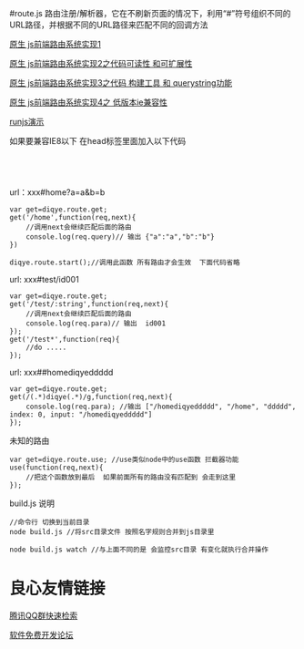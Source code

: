 #route.js
路由注册/解析器，它在不刷新页面的情况下，利用“#”符号组织不同的URL路径，并根据不同的URL路径来匹配不同的回调方法

[原生 js前端路由系统实现1](http://my.oschina.net/diqye/blog/476286) 

[原生 js前端路由系统实现2之代码可读性 和可扩展性](http://my.oschina.net/diqye/blog/477083) 

[原生 js前端路由系统实现3之代码 构建工具 和 querystring功能](http://my.oschina.net/diqye/blog/477602) 

[原生 js前端路由系统实现4之 低版本ie兼容性](http://my.oschina.net/diqye/blog/478127) 

[runjs演示](http://sandbox.runjs.cn/show/mg3ch4e4) 

如果要兼容IE8以下 在head标签里面加入以下代码

```
 
  
 
```

url：xxx#home?a=a&b=b
```
var get=diqye.route.get;
get('/home',function(req,next){
	//调用next会继续匹配后面的路由
	console.log(req.query)// 输出 {"a":"a","b":"b"}
})

diqye.route.start();//调用此函数 所有路由才会生效  下面代码省略
```

url: xxx#test/id001
```
var get=diqye.route.get;
get('/test/:string',function(req,next){
	//调用next会继续匹配后面的路由
	console.log(req.para)// 输出  id001
});
get('/test*',function(req){
	//do .....
});
```

url: xxx##homediqyeddddd
```
var get=diqye.route.get;
get(/(.*)diqye(.*)/g,function(req,next){
	console.log(req.para); //输出 ["/homediqyeddddd", "/home", "ddddd", index: 0, input: "/homediqyeddddd"]
});
```
未知的路由
```
var get=diqye.route.use; //use类似node中的use函数 拦截器功能
use(function(req,next){
	//把这个函数放到最后  如果前面所有的路由没有匹配到 会走到这里
});
```
build.js 说明
```
//命令行 切换到当前目录
node build.js //将src目录文件 按照名字规则合并到js目录里

node build.js watch //与上面不同的是 会监控src目录 有变化就执行合并操作
```


 # 良心友情链接

[腾讯QQ群快速检索](http://u.720life.cn/s/8cf73f7c)

[软件免费开发论坛](http://u.720life.cn/s/bbb01dc0)
